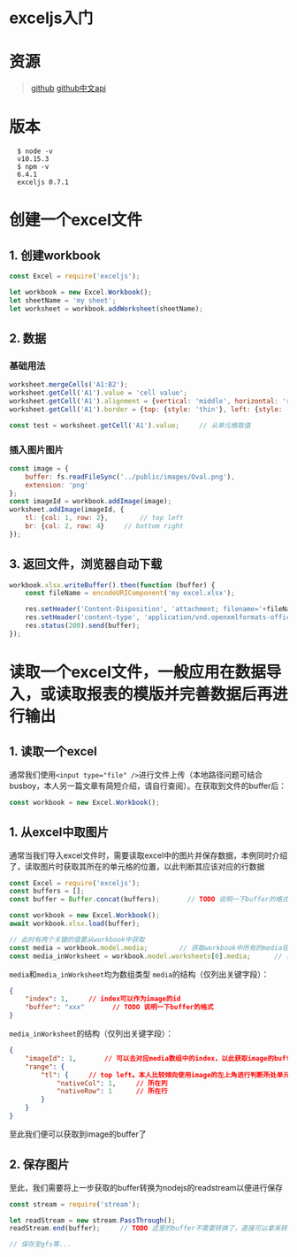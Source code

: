 # exceljs入门

# 资源
>[github](https://github.com/exceljs/exceljs)
>[github中文api](https://github.com/exceljs/exceljs/blob/master/README_zh.md)

# 版本
```shell
  $ node -v
  v10.15.3
  $ npm -v
  6.4.1
  exceljs 0.7.1
```

# 创建一个excel文件
## 1. 创建workbook
```javascript
const Excel = require('exceljs');

let workbook = new Excel.Workbook();
let sheetName = 'my sheet';
let worksheet = workbook.addWorksheet(sheetName);
```

## 2. 数据
### 基础用法
```javascript
worksheet.mergeCells('A1:B2');
worksheet.getCell('A1').value = 'cell value';
worksheet.getCell('A1').alignment = {vertical: 'middle', horizontal: 'right'};
worksheet.getCell('A1').border = {top: {style: 'thin'}, left: {style: 'thin'}, bottom: {style: 'thin'}, right: {style: 'thin'}};

const test = worksheet.getCell('A1').value;     // 从单元格取值
```

### 插入图片图片
```javascript
const image = {
    buffer: fs.readFileSync('../public/images/Oval.png'),
    extension: 'png'
};
const imageId = workbook.addImage(image);
worksheet.addImage(imageId, {
    tl: {col: 1, row: 2},        // top left
    br: {col: 2, row: 4}     // bottom right
});
```

## 3. 返回文件，浏览器自动下载
```javascript
workbook.xlsx.writeBuffer().then(function (buffer) {
    const fileName = encodeURIComponent('my excel.xlsx');

    res.setHeader('Content-Disposition', 'attachment; filename='+fileName+'; filename*=utf-8\'\''+fileName);
    res.setHeader('content-type', 'application/vnd.openxmlformats-officedocument.spreadsheetml.sheet');
    res.status(200).send(buffer);
});
```

# 读取一个excel文件，一般应用在数据导入，或读取报表的模版并完善数据后再进行输出
## 1. 读取一个excel
通常我们使用`<input type="file" />`进行文件上传（本地路径问题可结合busboy，本人另一篇文章有简短介绍，请自行查阅）。在获取到文件的buffer后：
```javascript
const workbook = new Excel.Workbook();
```

## 1. 从excel中取图片
通常当我们导入excel文件时，需要读取excel中的图片并保存数据，本例同时介绍了，读取图片时获取其所在的单元格的位置，以此判断其应该对应的行数据
```javascript
const Excel = require('exceljs');
const buffers = [];
const buffer = Buffer.concat(buffers);       // TODO 说明一下buffer的格式

const workbook = new Excel.Workbook();
await workbook.xlsx.load(buffer);

// 此时有两个关键的值要从workbook中获取
const media = workbook.model.media;        // 获取workbook中所有的media信息，包含了所有的sheet页
const media_inWorksheet = workbook.model.worksheets[0].media;      // 获取某个worksheet中所有的media信息，注意此处worksheet的index从0开始
```
`media`和`media_inWorksheet`均为数组类型
`media`的结构（仅列出关键字段）：
```json
{
    "index": 1,     // index可以作为image的id
    "buffer": "xxx"       // TODO 说明一下buffer的格式
}
```
`media_inWorksheet`的结构（仅列出关键字段）：
```json
{
    "imageId": 1,       // 可以去对应media数组中的index，以此获取image的buffer
    "range": {
        "tl": {     // top left。本人比较倾向使用image的左上角进行判断所处单元格的位置
            "nativeCol": 1,     // 所在列
            "nativeRow": 1      // 所在行
        }
    }
}
```
至此我们便可以获取到image的buffer了

## 2. 保存图片
至此，我们需要将上一步获取的buffer转换为nodejs的readstream以便进行保存
```javascript
const stream = require('stream');

let readStream = new stream.PassThrough();
readStream.end(buffer);     // TODO 这里的buffer不需要转换了，直接可以拿来转换，后续说明一下buffer的格式

// 保存至gfs等...
```
